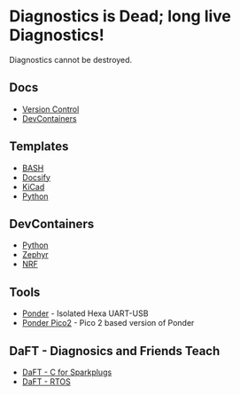 # Diagnostics is Dead; long live Diagnostics!

Diagnostics cannot be destroyed.

## Docs

 - [Version Control](https://github.com/DiagnosticsMonkey/Docs-VersionControl)
 - [DevContainers](https://github.com/DiagnosticsMonkey/Docs-DevContainers)

## Templates

 - [BASH](https://github.com/DiagnosticsMonkey/Template-BASH)
 - [Docsify](https://github.com/DiagnosticsMonkey/Template-Docsify)
 - [KiCad](https://github.com/DiagnosticsMonkey/Template-KiCAD)
 - [Python](https://github.com/DiagnosticsMonkey/Template-Python)

## DevContainers

 - [Python](https://github.com/DiagnosticsMonkey/DevContainer-Python)
 - [Zephyr](https://github.com/DiagnosticsMonkey/DevContainer-Zephyr)
 - [NRF](https://github.com/DiagnosticsMonkey/DevContainer-NRF)

## Tools

- [Ponder](https://diagnosticsmonkey.github.io/Tool-Ponder/) - Isolated Hexa UART-USB
- [Ponder Pico2](https://diagnosticsmonkey.github.io/Tool-Ponder_Pico2/#/) - Pico 2 based version of Ponder

## DaFT - Diagnosics and Friends Teach

- [DaFT - C for Sparkplugs](https://diagnosticsmonkey.github.io/DaFT-C4Sparkplugs/#/)
- [DaFT - RTOS](https://diagnosticsmonkey.github.io/DaFT-RTOS/#/)
